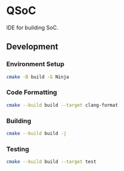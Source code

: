 # QSoC

IDE for building SoC.

## Development

### Environment Setup

```bash
cmake -B build -G Ninja
```

### Code Formatting

```bash
cmake --build build --target clang-format
```

### Building

```bash
cmake --build build -j
```

### Testing

```bash
cmake --build build --target test
```
